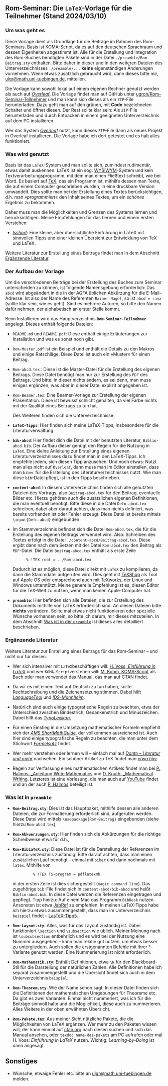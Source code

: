 ## Rom-Seminar: Die `LaTeX`-Vorlage für die Teilnehmer (Stand 2024/03/10)

### Um was geht es

Diese Vorlage dient als Grundlage für die Beiträge im Rahmen des Rom-Seminars. Basis ist KOMA-Script, da es auf den deutschen Sprachraum und dessen Eigenheiten abgestimmt ist. Alle für die Erstellung und Integration des Rom-Buches benötigten Pakete sind in der Datei `./preamble/Rom-Beitrag.sty` enthalten. Bitte daher in dieser und in den weiteren Dateien des Unterverzeichnisses `./preamble/...` **keine** eigenständigen Änderungen vornehmen. Wenn etwas zusätzlich gebraucht wird, dann dieses bitte mir, <ulgr@math.uni-tuebingen.de>, mitteilen.

Die Vorlage kann sowohl lokal auf einem eigenen Rechner genutzt werden als auch auf [_Overleaf_](https://www.overleaf.com). Die Vorlage findet man auf GitHub unter [ugroh/Rom-Seminar-Teilnehmer](https://github.com/ugroh/Rom-Seminar-Teilnehmer) und man kann sich dieses als ein `ZIP`-File herunterladen. Dazu geht man auf den grünen, mit __Code__ bezeichneten Schalter und öffnet diesen. Der Rest sollte klar sein: Als `ZIP`-File herunterladen und durch Entpacken in einem geeigneten Unterverzeichnis auf dem PC installieren. 

Wer das System [_Overleaf_](https://www.overleaf.com) nutzt, kann dieses `ZIP`-File dann als neues Projekt in Overleaf installieren. Die Vorlage habe ich dort getestet und es halt alles funktioniert.

### Was wird genutzt

Basis ist das `LaTeX`-System und man sollte sich, zumindest rudimentär, etwas damit auskennen. LaTeX ist ein sog. [WYSIWYM](https://de.wikipedia.org/wiki/WYSIWYM)-System und kein Textverarbeitungsprogramm, mit dem man einen Fließtext schreibt, wie bei Word. Es basiert auf [TeX](https://de.wikipedia.org/wiki/TeX), das ein Programm ist, mithilfe dessen man Texte, die auf einem Computer geschrieben wurden, in eine druckbare Version umwandelt. Dies sollte man bei der Erstellung eines Textes berücksichtigen, d.h. man _»programmiert«_ den Inhalt seines Textes, um ein _schönes_ Ergebnis zu bekommen. 

Daher muss man die Möglichkeiten und Grenzen des Systems lernen und berücksichtigen. Meine Empfehlungen für das Lernen und einem ersten Verstehen:

* [_lsshort_](https://ctan.org/pkg/lshort-german): Eine kleine, aber übersichtliche Einführung in LaTeX mit sinnvollen Tipps und einer kleinen Übersicht zur Entwicklung von TeX und LaTeX.

Weitere Literatur zur Erstellung eines Beitrags findet man in dem Abschnitt [Ergänzende Literatur](#lit-latex).


<a name="aufbau"></a> 

### Der Aufbau der Vorlage

Um die verschiedenen Beiträge bei der Erstellung des Buches zum Seminar unterscheiden zu können, ist folgende Namensgebung erforderlich: Das `abcd` wird abgeändert in die in der AGFA üblichen Abkürzung für die E-Mail-Adresse. Ist also der Name des Referenten  `Rainer Nagel`, so ist `abcd = rana` (sollte klar sein, wie es geht). Sind es mehrere Autoren, so bitte den Namen dafür nehmen, der alphabetisch an erster Stelle kommt.

Beim Installieren wird das Hauptverzeichnis __`Rom-Seminar-Teilnehmer`__ angelegt. Dieses enthält folgende Dateien:  

* `README.md` und `README.pdf`: Diese enthält einige Erläuterungen zur Installation und was es sonst noch gibt.
	
* `Rom-Muster.pdf` ist ein Beispiel und enthält die Details zu den Makros und einige Ratschläge. Diese Datei ist auch ein »Muster« für einen Beitrag.
	
* `Rom-abcd.tex` : Diese ist die Master-Datei für die Erstellung des eigenen Beitrags. Diese Datei benötigt man nur zur Erstellung des `PDF` des Beitrags. Und bitte: in dieser nichts ändern, es sei denn, man muss einiges ergänzen, was aber in dieser Datei explizit angegeben ist.  

* `Rom-Beamer.tex`: Eine Beamer-Vorlage zur Erstellung der eigenen Präsentation. Diese ist bewusst schlicht gehalten, da viel Farbe nichts mit der Qualität eines Beitrags zu tun hat.
	
	Des Weiteren finden sich die Unterverzeichnisse:

* __`LaTeX-Tipps`__: Hier finden sich meine LaTeX-Tipps, insbesondere für die Literaturverwaltung. 

* __`bib-abcd`__: Hier findet dich die Datei mit der benutzten Literatur, `Biblio-abcd.bib`. Der Aufbau dieser genügt den Regeln für die Nutzung in `LaTeX`. Eine kleine Anleitung zur Erstellung eines eigenen Literaturverzeichnisses dazu findet man in den LaTeX-Tipps. Ich empfehle jedem, sich diesen Tipp anzusehen. Und noch etwas: Nutzt man alles nicht auf `Overleaf`, dann muss man im Editor einstellen, dass man `biber` für die Erstellung des Literaturverzeichnisses nutzt. Wie man diese `bib`-Datei pflegt, ist in den Tipps beschrieben. 
	
* __`content-abcd`__: In diesem Unterverzeichnis finden sich alle genutzten Dateien des Vortrags, also `Beitrag-abcd.tex` für den Beitrag, eventuelle Bilder etc. Hierzu gehören auch die zusätzlichen eigenen Definitionen, die man eventuell benötigt. Bitte diese in die Datei `Defn-abcd.tex` schreiben, dabei aber darauf achten, dass man nichts definiert, was bereits vorhanden ist oder Fehler erzeugt. Diese Datei ist bereits mittels `\input{Defn-abcd}` eingebunden. 

* Im Stammverzeichnis befindet sich die Datei `Rom-abcd.tex`, die für die Erstellung des eigenen Beitrags verwendet wird. Also: Schreiben des Textes erfolgt in  die Datei `./content-abcd/Beitrag-abcd.tex`. Diese ergibt dann nach dem Setzen mit der Datei `Rom-abcd.tex` den Beitrag als `PDF`-Datei. Die Datei `Beitrag-abcd.tex` enthält als erste Zeile 
		
			% !TEX root = ../Rom-abcd.tex  
	
	Dadurch ist es möglich, diese Datei direkt mit `LaTeX` zu kompilieren, da dann die Stammdatei aufgerufen wird. Dies geht mit [TeXShop](https://pages.uoregon.edu/koch/texshop/obtaining.html) als Tool auf Apple OS oder entsprechend auch mit [TeXworks](https://tug.org/texworks/), der Linux und Windows unterstützt. Meine generelle Empfehlung ist es, diesen Editor für die TeX-Welt zu nutzen, wenn man keinen Apple-Computer hat. 

* __`preamble`__: Hier befinden sich alle Dateien, die zur Erstellung des Dokuments mithilfe von LaTeX erforderlich sind. An diesen Dateien bitte **nichts** verändern. Sollte mal etwas nicht funktionieren oder spezielle Wünsche vorhanden sein, so bitte ich darum, mir dieses mitzuteilen. In dem Abschnitt [Was ist in der `preamble`](#preamble) ist dieses alles detailliert beschrieben. 

	
<a name="lit-latex"></a> 

### Ergänzende Literatur


Weitere Literatur zur Erstellung eines Beitrags für das Rom-Seminar – und nicht nur für diesen.

* Wer sich intensiver mit `LaTeX`beschäftigen will: [H. Voss, _Einführung in LaTeX_](https://www.lehmanns.de/shop/mathematik-informatik/33589289-9783865417985-einfuehrung-in-latex) und wer `KOMA-Script`verstehen will: [M. Kohm, KOMA-Script](https://www.lehmanns.de/shop/mathematik-informatik/51375541-9783965430976-koma-script) als Buch oder man verwendet das Manual, das man auf [CTAN](https://ctan.mirror.norbert-ruehl.de/macros/latex/contrib/koma-script/doc/scrguide-de.pdf) findet.

* Da wir es mit einem Text auf Deutsch zu tun haben, sollte Rechtschreibung und die Zeichensetzung stimmen. Dabei hilft [_LanguageTool_](https://languagetool.org/de) und [_IDS-Mannheim_](https://grammis.ids-mannheim.de).

* Natürlich sind auch einige typografische Regeln zu beachten, etwa der Unterschied zwischen Bindestrich, Gedankenstrich und Minuszeichen. Dabei hilft das [_TypoLexikon._](https://www.typolexikon.de)

* Für einen Einstieg in die Umsetzung mathematischer Formeln empfiehlt sich der [_AMS ShortMathGuide_](https://ctan.org/pkg/short-math-guide), der vollkommen ausreichend ist. Auch hier sind einige typografische Regeln zu beachten, die man unter dem Stichwort [_Formelsatz_](http://www.moritz-nadler.de/formelsatz.pdf) findet.

* Wer mehr verstehen oder lernen will – einfach mal auf [_Dante – Literatur und mehr_](https://www.dante.de/dante-e-v/literatur/) nachsehen. Ein schöner Artikel zu TeX findet man  [_etwa hier_](https://www.ams.org/publications/authors/Communication_of_Mathematics_with_TEX.pdf).

* Regeln zur Verfassung eines mathematischen Artikels findet man bei [P. Halmos: _Anleitung Write Mathematics](https://www2.cs.duke.edu/donaldlab/Teaching/add/2011/resources/halmos.pdf) und [D. Knuth: _Mathematical Writing](https://jmlr.csail.mit.edu/reviewing-papers/knuth_mathematical_writing.pdf). Letzteres ist eine Vorlesung, die man auch auf [YouTube](https://www.youtube.com/watch?v=mert0kmZvVM&list=PLABJEFgj0PWV22nvw3YKXvR_n1NB6fn5D) findet und an der auch [P. Halmos](https://www.youtube.com/watch?v=Cy_1JgYfKmE) beteiligt ist. 


<a name="preamble"></a> 

### Was ist in `preamble`

* __`Rom-Beitrag.sty`__: Dies ist das Hauptpaket, mithilfe dessen alle anderen Dateien, die zur Formatierung erforderlich sind, aufgerufen werden. Diese Datei wird mittels `\usepackage{Rom-Beitrag}` eingebunden (siehe hierzu  `Rom-abcd.tex`), 

*  __`Rom-Abkuerzungen.sty`__: Hier finden sich die Abkürzungen für die richtige Schreibweise etwa für d.h., 
			
*  __`Rom-BibLaTeX.sty`__:  Diese Datei ist für die Darstellung der Referenzen im Literaturverzeichnis zuständig. Bitte darauf achten, dass man einen zusätzlichen Lauf benötigt – einmal mit `biber` und dann nochmals mit `latex`. Mithilfe von 
		
				% !TEX TS-program = pdflatexmk
		
	in der ersten Zeile ist dies sichergestellt (`magic command line`). Das zugehörige `bib`-File findet sich in `content-abcd/bib-abcd` und heißt `Biblio-abcd.bib`. In diese Datei werden die Referenzen eingetragen und gepflegt. Tipp hierzu: Auf einem Mac das Programm `BibDesk` nutzen. Ansonsten ist etwa [JabRef](https://www.jabref.org) zu empfehlen. In meinen LaTeX-Tipps habe ich hierzu etwas zusammengestellt, dass man im Unterverzeichnis `beispiel` findet – [LasTeX-Tipp5](https://github.com/ugroh/Rom-Seminar-Teilnehmer/blob/main/beispiel/LaTeX-Tipp5.pdf).
	
*  __`Rom-Layout.sty`__:  Alles, was für das Layout zuständig ist. Dabei funktioniert `\section` und `\subsection` wie üblich. Meiner Meinung nach ist  `\subsubsection` entbehrlich und es wird bei der Nutzung eine Nummer ausgegeben – kann man relativ gut nutzen, um etwas besser zu untergliedern. Auch sollen die erstgenannten Befehle mit ihrer *-Variante genutzt werden. Eine Nummerierung ist nicht erforderlich.
	
*  __`Rom-Mathematik.sty`__: Enthält Definitionen, etwa `\N` für den Blackboard-Stil für die Darstellung der natürlichen Zahlen. Alle Definitionen habe ich separat zusammengestellt und die Übersicht findet sich auch in dem Unterverzeichnis `beispiel`.
	
*  __`Rom-Theorem.sty`__: Wie der Name schon sagt: In dieser Datei finden sich die Definitionen der mathematischen Umgebungen für Theoreme etc. Da gibt es zwei Varianten: Einmal nicht nummeriert, was ich für die Beiträge sinnvoll halte und die Möglichkeit, diese auch zu nummerieren. Alles Weitere in der oben erwähnten Übersicht.
	
*  __`Rom-Pakete.tex`__:  Aus meiner Sicht nützliche Pakete, die die Möglichkeiten von LaTeX ergänzen. Wer mehr zu den Paketen wissen will, der kann einmal auf [ctan.org](https://ctan.org) nach diesen suchen und sich das Manual ansehen, oder `texdoc name-des-pakets` am PC aufrufen oder mal H. Voss: _Einführung in LaTeX_ nutzen. Wichtig: _Learning-by-Doing_ ist dann angesagt. 


## Sonstiges 

* Wünsche, etwaige Fehler etc. bitte an <ulgr@math.uni-tuebingen.de> melden.



